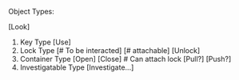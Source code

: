 Object Types:

[Look]
1. Key Type
    [Use]
2. Lock Type
    [# To be interacted] [# attachable]
    [Unlock]
3. Container Type
    [Open] [Close] # Can attach lock
    [Pull?] [Push?]
4. Investigatable Type
    [Investigate...]